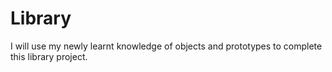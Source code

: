 # Library
I will use my newly learnt knowledge of objects and prototypes to complete this library project.

